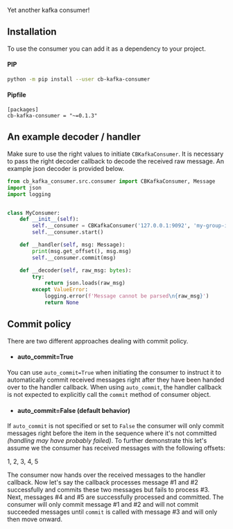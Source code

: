 Yet another kafka consumer!

## Installation

To use the consumer you can add it as a dependency to your project.

#### PIP

```Bash
python -m pip install --user cb-kafka-consumer
```

#### Pipfile

```
[packages]
cb-kafka-consumer = "~=0.1.3"
```

## An example decoder / handler

Make sure to use the right values to initiate ``CBKafkaConsumer``.
It is necessary to pass the right decoder callback to decode the received raw message.
An example json decoder is provided below.

```Python
from cb_kafka_consumer.src.consumer import CBKafkaConsumer, Message
import json
import logging


class MyConsumer:
    def __init__(self):
        self.__consumer = CBKafkaConsumer('127.0.0.1:9092', 'my-group-id', 'my-topic', self.__handler, self.__decoder)
        self.__consumer.start()

    def __handler(self, msg: Message):
        print(msg.get_offset(), msg.msg)
        self.__consumer.commit(msg)

    def __decoder(self, raw_msg: bytes):
        try:
            return json.loads(raw_msg)
        except ValueError:
            logging.error(f'Message cannot be parsed\n{raw_msg}')
            return None
```

## Commit policy

There are two different approaches dealing with commit policy.

- #### auto_commit=True

You can use ``auto_commit=True`` when initiating the consumer to instruct it to automatically
commit received messages right after they have been handed over to the handler callback. When
using ``auto_commit``, the handler callback is not expected to explicitly call the ``commit``
method of consumer object.

- #### auto_commit=False (default behavior)

If ``auto_commit`` is not specified or set to ``False`` the consumer will only commit messages
right before the item in the sequence where it's not committed *(handling may have probably failed)*.
To further demonstrate this let's assume we the consumer has received messages with the following
offsets:

1, 2, 3, 4, 5

The consumer now hands over the received messages to the handler callback. Now let's say the callback
processes message #1 and #2 successfully and commits these two messages but fails to process #3. Next,
messages #4 and #5 are successfully processed and committed. The consumer will only commit message #1
and #2 and will not commit succeeded messages until ``commit`` is called with message #3 and will
only then move onward.